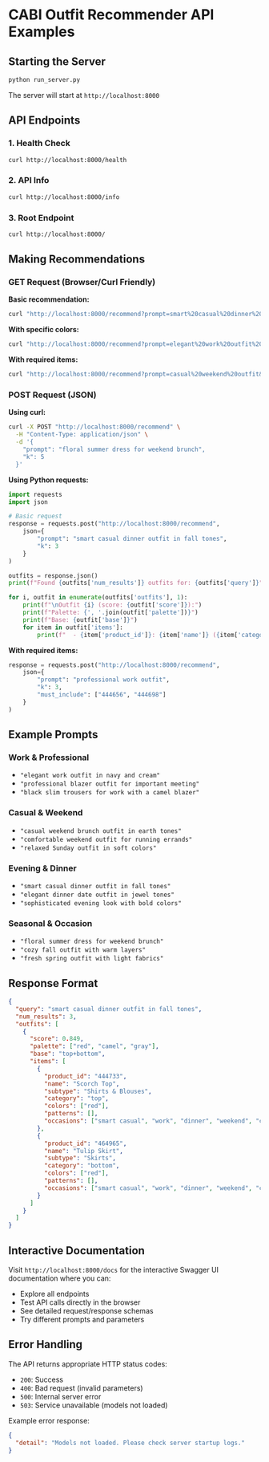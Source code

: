 # CABI Outfit Recommender API Examples

## Starting the Server

```bash
python run_server.py
```

The server will start at `http://localhost:8000`

## API Endpoints

### 1. Health Check
```bash
curl http://localhost:8000/health
```

### 2. API Info
```bash
curl http://localhost:8000/info
```

### 3. Root Endpoint
```bash
curl http://localhost:8000/
```

## Making Recommendations

### GET Request (Browser/Curl Friendly)

**Basic recommendation:**
```bash
curl "http://localhost:8000/recommend?prompt=smart%20casual%20dinner%20outfit&k=3"
```

**With specific colors:**
```bash
curl "http://localhost:8000/recommend?prompt=elegant%20work%20outfit%20in%20navy%20and%20cream&k=5"
```

**With required items:**
```bash
curl "http://localhost:8000/recommend?prompt=casual%20weekend%20outfit&k=3&must_include=444656,444698"
```

### POST Request (JSON)

**Using curl:**
```bash
curl -X POST "http://localhost:8000/recommend" \
  -H "Content-Type: application/json" \
  -d '{
    "prompt": "floral summer dress for weekend brunch",
    "k": 5
  }'
```

**Using Python requests:**
```python
import requests
import json

# Basic request
response = requests.post("http://localhost:8000/recommend", 
    json={
        "prompt": "smart casual dinner outfit in fall tones",
        "k": 3
    }
)

outfits = response.json()
print(f"Found {outfits['num_results']} outfits for: {outfits['query']}")

for i, outfit in enumerate(outfits['outfits'], 1):
    print(f"\nOutfit {i} (score: {outfit['score']}):")
    print(f"Palette: {', '.join(outfit['palette'])}")
    print(f"Base: {outfit['base']}")
    for item in outfit['items']:
        print(f"  - {item['product_id']}: {item['name']} ({item['category']})")
```

**With required items:**
```python
response = requests.post("http://localhost:8000/recommend", 
    json={
        "prompt": "professional work outfit",
        "k": 3,
        "must_include": ["444656", "444698"]
    }
)
```

## Example Prompts

### Work & Professional
- `"elegant work outfit in navy and cream"`
- `"professional blazer outfit for important meeting"`
- `"black slim trousers for work with a camel blazer"`

### Casual & Weekend
- `"casual weekend brunch outfit in earth tones"`
- `"comfortable weekend outfit for running errands"`
- `"relaxed Sunday outfit in soft colors"`

### Evening & Dinner
- `"smart casual dinner outfit in fall tones"`
- `"elegant dinner date outfit in jewel tones"`
- `"sophisticated evening look with bold colors"`

### Seasonal & Occasion
- `"floral summer dress for weekend brunch"`
- `"cozy fall outfit with warm layers"`
- `"fresh spring outfit with light fabrics"`

## Response Format

```json
{
  "query": "smart casual dinner outfit in fall tones",
  "num_results": 3,
  "outfits": [
    {
      "score": 0.849,
      "palette": ["red", "camel", "gray"],
      "base": "top+bottom",
      "items": [
        {
          "product_id": "444733",
          "name": "Scorch Top",
          "subtype": "Shirts & Blouses", 
          "category": "top",
          "colors": ["red"],
          "patterns": [],
          "occasions": ["smart casual", "work", "dinner", "weekend", "casual", "travel"]
        },
        {
          "product_id": "464965",
          "name": "Tulip Skirt",
          "subtype": "Skirts",
          "category": "bottom", 
          "colors": ["red"],
          "patterns": [],
          "occasions": ["smart casual", "work", "dinner", "weekend", "casual", "travel"]
        }
      ]
    }
  ]
}
```

## Interactive Documentation

Visit `http://localhost:8000/docs` for the interactive Swagger UI documentation where you can:
- Explore all endpoints
- Test API calls directly in the browser
- See detailed request/response schemas
- Try different prompts and parameters

## Error Handling

The API returns appropriate HTTP status codes:
- `200`: Success
- `400`: Bad request (invalid parameters)
- `500`: Internal server error
- `503`: Service unavailable (models not loaded)

Example error response:
```json
{
  "detail": "Models not loaded. Please check server startup logs."
}
```
